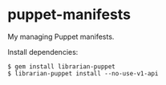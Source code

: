 puppet-manifests
================

My managing Puppet manifests.

Install dependencies:

	$ gem install librarian-puppet
	$ librarian-puppet install --no-use-v1-api

